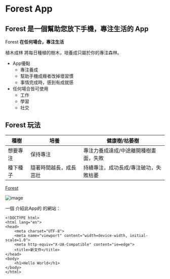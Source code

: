 # Forest App

## Forest 是一個幫助您放下手機，專注生活的 App

Forest **在任何場合，專注生活**


植木成林
將每日種植的樹木，培養成只屬於你的專注森林。


* App優點
    * 專注養成
    * 幫助手機成癮者改掉壞習慣
    * 事情完成時，感到有成就感
* 任何場合皆可使用
    * 工作
    * 學習
    * 社交



## Forest 玩法

| 種樹   |     培養   | 健康樹/枯萎樹    |
|--------|------------|--------|
| 想要專注   | 保持專注 | 專注力養成達成/中途離開種樹畫面，失敗 |
| 種下種子 | 隨著時間越長，成長茁壯 | 持續專注，成功長成/專注破功，失敗枯萎 |



[Forest](https://www.forestapp.cc/)

![image](https://s.zimedia.com.tw/c/mXcch5)

一個 介紹此App的 的網站：


    <!DOCTYPE html>
    <html lang="en">
    <head>
        <meta charset="UTF-8">
        <meta name="viewport" content="width=device-width, initial-scale=1.0">
        <meta http-equiv="X-UA-Compatible" content="ie=edge">
        <title>新文件</title>
    </head>
    <body>
        <h1>Hello World</h1>
    </body>
    </html>

